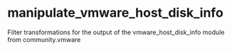 # manipulate_vmware_host_disk_info
Filter transformations for the output of the vmware_host_disk_info module from community.vmware
